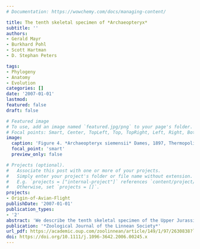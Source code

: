 ```yaml
---
# Documentation: https://wowchemy.com/docs/managing-content/

title: The tenth skeletal specimen of *Archaeopteryx*
subtitle: ''
authors:
- Gerald Mayr
- Burkhard Pohl
- Scott Hartman
- D. Stephan Peters

tags:
- Phylogeny
- Anatomy
- Evolution
categories: []
date: '2007-01-01'
lastmod: 
featured: false
draft: false

# Featured image
# To use, add an image named `featured.jpg/png` to your page's folder.
# Focal points: Smart, Center, TopLeft, Top, TopRight, Left, Right, BottomLeft, Bottom, BottomRight.
image:
  caption: 'Figure 4. *Archaeopteryx siemensii* Dames, 1897, Thermopolis specimen (WDC-CSG-100). Skull. A, Ultraviolet-induced fluorescence photograph. B, Interpretative drawing. C, Stereo pair. dt, dentary teeth; ec, ectopterygoid; fr, frontal; hy, hyoid; j, jugal; la, lacrimal; md, mandible; mf, maxillary fenestra; mx, maxilla; na, nasal; pa, parietal; pf, promaxillary fenestra; pg, pterygoid; pm, premaxilla; pt, palatine; q, quadrate; sc, ossicles of sclerotic ring; v, vomer.'
  focal_point: 'smart'
  preview_only: false

# Projects (optional).
#   Associate this post with one or more of your projects.
#   Simply enter your project's folder or file name without extension.
#   E.g. `projects = ["internal-project"]` references `content/project/deep-learning/index.md`.
#   Otherwise, set `projects = []`.
projects:
- Origin-of-Avian-Flight
publishDate: '2007-01-01'
publication_types:
- '2'
abstract: 'We describe the tenth skeletal specimen of the Upper Jurassic Archaeopterygidae. The almost complete and well-preserved skeleton is assigned to *Archaeopteryx siemensii* Dames, 1897 and provides significant new information on the osteology of the Archaeopterygidae. As is evident from the new specimen, the palatine of *Archaeopteryx* was tetraradiate as in non-avian theropods, and not triradiate as in other avians. Also with respect to the position of the ectopterygoid, the data obtained from the new specimen lead to a revision of a previous reconstruction of the palate of *Archaeopteryx*. The morphology of the coracoid and that of the proximal tarsals is, for the first time, clearly visible in the new specimen. The new specimen demonstrates the presence of a hyperextendible second toe in *Archaeopteryx*. This feature is otherwise known only from the basal avian *Rahonavis* and deinonychosaurs (Dromaeosauridae and Troodontidae), and its presence in *Archaeopteryx* provides additional evidence for a close relationship between deinonychosaurs and avians. The new specimen also shows that the first toe of *Archaeopteryx* was not fully reversed but spread medially, supporting previous assumptions that *Archaeopteryx* was only facultatively arboreal. Finally, we comment on the taxonomic composition of the Archaeopterygidae and conclude that *Archaeopteryx bavarica* Wellnhofer, 1993 is likely to be a junior synonym of *A. siemensii*, and *Wellnhoferia grandis* Elzanowski, 2001 a junior synonym of *A. lithographica* von Meyer, 1861.'
publication: '*Zoological Journal of the Linnean Society*'
url_pdf: https://academic.oup.com/zoolinnean/article/149/1/97/2630838?login=true
doi: https://doi.org/10.1111/j.1096-3642.2006.00245.x
---
```

